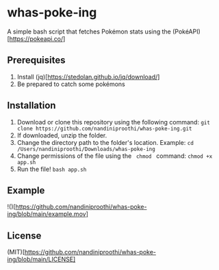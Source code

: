 # whas-poke-ing

A simple bash script that fetches Pokémon stats using the (PokéAPI)[https://pokeapi.co/]

## Prerequisites 
1. Install (jq)[https://stedolan.github.io/jq/download/]
2. Be prepared to catch some pokémons

## Installation

1. Download or clone this repository using the following command: `git clone https://github.com/nandiniproothi/whas-poke-ing.git`
2. If downloaded, unzip the folder.
3. Change the directory path to the folder's location. Example: `cd /Users/nandiniproothi/Downloads/whas-poke-ing`
4. Change permissions of the file using the <code> chmod </code> command: `chmod +x app.sh`
5. Run the file! `bash app.sh`

## Example
!()[https://github.com/nandiniproothi/whas-poke-ing/blob/main/example.mov]

## License

(MIT)[https://github.com/nandiniproothi/whas-poke-ing/blob/main/LICENSE]